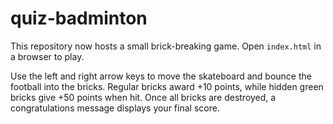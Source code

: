 # quiz-badminton

This repository now hosts a small brick-breaking game. Open `index.html` in a browser to play.

Use the left and right arrow keys to move the skateboard and bounce the football into the bricks. Regular bricks award +10 points, while hidden green bricks give +50 points when hit. Once all bricks are destroyed, a congratulations message displays your final score.
